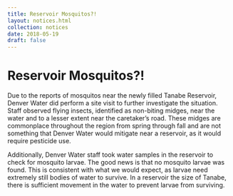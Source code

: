 ```yaml
---
title: Reservoir Mosquitos?!
layout: notices.html
collection: notices
date: 2018-05-19
draft: false
---
```


# Reservoir Mosquitos?!

Due to the reports of mosquitos near the newly filled Tanabe Reservoir, Denver Water did perform a site visit to further investigate the situation. Staff observed flying insects, identified as non-biting midges, near the water and to a lesser extent near the caretaker’s road. These midges are commonplace throughout the region from spring through fall and are not something that Denver Water would mitigate near a reservoir, as it would require pesticide use.

Additionally, Denver Water staff took water samples in the reservoir to check for mosquito larvae. The good news is that no mosquito larvae was found. This is consistent with what we would expect, as larvae need extremely still bodies of water to survive. In a reservoir the size of Tanabe, there is sufficient movement in the water to prevent larvae from surviving.
